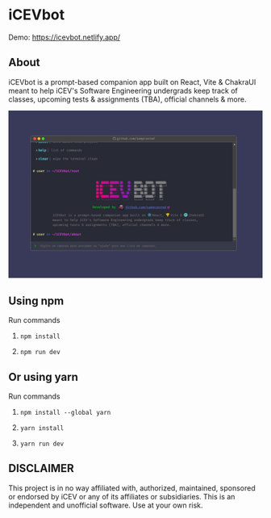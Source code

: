 # iCEVbot

Demo: https://icevbot.netlify.app/

## About

iCEVbot is a prompt-based companion app built on React, Vite & ChakraUI meant to help iCEV's Software Engineering undergrads keep track of classes, upcoming tests & assignments (TBA), official channels & more.

![preview](./preview.png)

## Using npm

Run commands

1. `npm install`

2. `npm run dev`

## Or using yarn

Run commands

1. `npm install --global yarn`

2. `yarn install`

3. `yarn run dev`

## DISCLAIMER

This project is in no way affiliated with, authorized, maintained, sponsored or endorsed by iCEV or any of its affiliates or subsidiaries. This is an independent and unofficial software. Use at your own risk.
